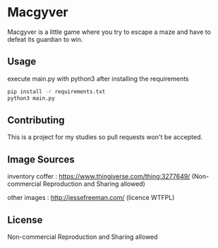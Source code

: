 # Macgyver

Macgyver is a little game where you try to escape a maze and have to defeat its guardian to win.

## Usage

execute main.py with python3 after installing the requirements

```bash
pip install -r requirements.txt
python3 main.py
```

## Contributing
This is a project for my studies so pull requests won't be accepted.

## Image Sources

inventory coffer : 
https://www.thingiverse.com/thing:3277649/ 
(Non-commercial Reproduction and Sharing allowed)

other images : http://jessefreeman.com/ (licence WTFPL)

## License

Non-commercial Reproduction and Sharing allowed
